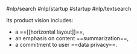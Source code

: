 #nlp/search
#nlp/startup 
#startup 
#nlp/textsearch

Its product vision includes: 
- a ==[[horizontal layout]]==, 
- an emphasis on content ==summarization==, 
- a commitment to user ==data privacy==.

